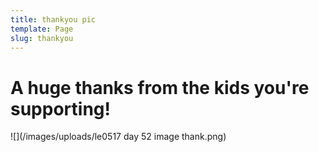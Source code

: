 ```yaml
---
title: thankyou pic
template: Page
slug: thankyou
---
```

# A huge thanks from the kids you're supporting! 

![](/images/uploads/le0517 day 52 image thank.png)
